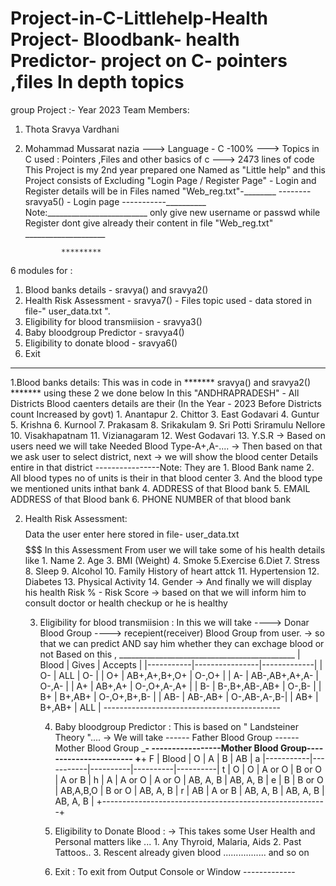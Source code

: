 # Project-in-C-Littlehelp-Health Project- Bloodbank- health Predictor- project on C- pointers ,files In depth topics
group Project :- Year 2023
Team Members:
 1. Thota Sravya Vardhani
 2. Mohammad Mussarat nazia
---> Language - C -100%
---> Topics in C used : Pointers ,Files and other basics of c
---> 2473 lines of code 
This Project is my 2nd year prepared one Named as "Little help"
and this Project consists of
Excluding "Login Page / Register Page" - Login and Register details will be in Files named "Web_reg.txt"-________ -------- sravya5() - Login page -----------__________
Note:_________________________ only give new username or passwd while Register dont give already their content in file "Web_reg.txt" ____________________

                *********
6 modules for :
1. Blood banks details -  sravya() and sravya2() 
2. Health Risk Assessment  - sravya7() - Files topic used - data stored in file-"  user_data.txt  ".
3. Eligibility for blood transmiision - sravya3()
4. Baby bloodgroup Predictor - sravya4()
5. Eligibility to donate blood - sravya6()
6. Exit
----------------------------------------------------------------------------------------------------------------------------------------------
1.Blood banks details: This was in code in ******* sravya() and sravya2() ******* using these 2 we done below
          In this "ANDHRAPRADESH" - All Districts Blood caenters details are their (In the Year - 2023 Before Districts count Increased by govt)
          1. Anantapur
          2. Chittor
          3. East Godavari
          4. Guntur
          5. Krishna
		      6. Kurnool
          7. Prakasam
          8. Srikakulam
          9. Sri Potti Sriramulu Nellore
          10. Visakhapatnam
          11. Vizianagaram
          12. West Godavari
          13. Y.S.R
        -> Based on users need we will take Needed Blood Type-A+,A-....
        -> Then based on that we ask user to select district, next
        -> we will show the blood center Details entire in that district 
         ----------------Note:  They are
                    1. Blood Bank name
                    2. All blood types no of units is their in that blood center
                    3. And the blood type we mentioned units inthat bank
                    4. ADDRESS of that Blood bank
                    5. EMAIL ADDRESS of that Blood bank
                    6. PHONE NUMBER of that blood bank

2. Health Risk Assessment: $$$$$$$$ Data the user enter here stored in file- user_data.txt $$$$$$$$$$$
          In this Assessment From user we will take some of his health details like
                            1. Name
                            2. Age
                            3. BMI (Weight)
                            4. Smoke
                            5.Exercise
                            6.Diet
                            7. Stress
                            8. Sleep
                            9. Alcohol
                            10. Family History of heart attck
                            11. Hypertension
                            12. Diabetes
                            13. Physical Activity
                            14. Gender
         -> And finally we will display his health Risk % - Risk Score
         -> based on that we will inform him to consult doctor or health checkup or he is healthy
 
   3. Eligibility for blood transmiision :
         In this we will take ----> Donar Blood Group
                              ----> recepient(receiver) Blood Group
         from user.
          -> so that we can predict AND say him whether they can exchage blood or not
          Based on this ,
          ____________________________________________
	        |   Blood   |      Gives     |    Accepts  |
	        |-----------|----------------|-------------|
	        |    O-     |      ALL       |     O-      |
	        |    O+     | AB+,A+,B+,O+   |   O-,O+     |
	        |    A-     | AB-,AB+,A+,A-  |   O-,A-     |
          |    A+     |     AB+,A+     | O-,O+,A-,A+ |
	        |    B-     | B-,B+,AB-,AB+  |   O-,B-     |
	        |    B+     |    B+,AB+      | O-,O+,B+,B- |
	        |    AB-    |    AB-,AB+     | O-,AB-,A-,B-|
	        |    AB+    |   B+,AB+       |     ALL     |
          --------------------------------------------
      
      4.  Baby bloodgroup Predictor :
                          This is based on  " Landsteiner Theory "....
                         -> We will take ------ Father Blood Group
                                         ------ Mother Blood Group
                             _________________________________________________________-
                            -----------------Mother Blood Group-----------------------
                           +________________________________________________________+
	                       F |   Blood   |     O     |     A    |     B    |     AB   |
	                       a |-----------|-----------|----------|----------|----------|
                               t |    O      |     O     |  A or O  |  B or O  |  A or B  |
                 	       h |    A      |   A or O  |  A or O  | AB, A, B | AB, A, B |
	                       e |    B      |   B or O  | AB,A,B,O |  B or O  | AB, A, B |
	                       r |    AB     |   A or B  | AB, A, B | AB, A, B | AB, A, B |
	                         +--------------------------------------------------------+
        
      5. Eligibility to Donate Blood :
             -> This takes some User Health and Personal matters
             like ... 1. Any Thyroid, Malaria, Aids
                      2. Past Tattoos..
                      3. Rescent already given blood
         ................. and so on
        
      6. Exit : To exit from Output Console or Window -------------
        
